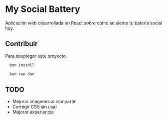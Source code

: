 
# My Social Battery

Aplicación web desarrollada en React sobre como se siente tu batería social hoy.


## Contribuir

Para desplegar este proyecto

```bash
  bun install
```

```bash
  bun run dev
```


## TODO

- Mejorar imagenes al compartir
- Corregir CSS sin usar
- Mejorar experiencia

